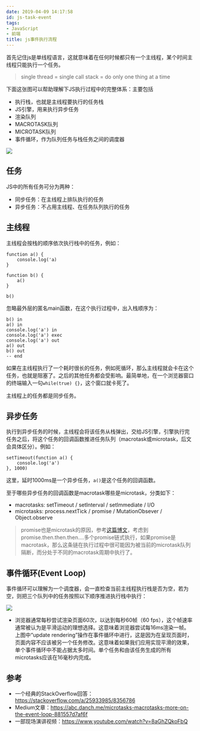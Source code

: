 ```yaml
---
date: 2019-04-09 14:17:58
id: js-task-event
tags:
- JavaScript
- 前端
title: js事件执行流程
---
```


首先记住js是单线程语言，这就意味着在任何时候都只有一个主线程，某个时间主线程只能执行一个任务。

<!-- more -->

> single thread = single call stack = do only one thing at a time

下面这张图可以帮助理解下JS执行过程中的完整体系：主要包括

* 执行栈，也就是主线程要执行的任务栈
* JS引擎，用来执行异步任务
* 渲染队列
* MACROTASK队列
* MICROTASK队列
* 事件循环，作为队列任务与栈任务之间的调度器

![](https://user-images.githubusercontent.com/35499042/55784635-8d86ab80-5ae3-11e9-8231-5bf99b6e9bb0.jpeg)

## 任务

JS中的所有任务可分为两种：

* 同步任务：在主线程上排队执行的任务
* 异步任务：不占用主线程、在任务队列执行的任务

## 主线程

主线程会按栈的顺序依次执行栈中的任务，例如：

````
function a() {
    console.log('a)
}

function b() {
    a()
}

b()
````

忽略最外层的匿名main函数，在这个执行过程中，出入栈顺序为：

````
b() in
a() in 
console.log('a') in 
console.log('a') exec
console.log('a') out
a() out
b() out
-- end
````

如果在主线程执行了一个耗时很长的任务，例如死循环，那么主线程就会卡在这个任务，也就是阻塞了。之后的其他任务都会受影响。最简单地，在一个浏览器窗口的终端输入一句`while(true) {}`，这个窗口就卡死了。

主线程上的任务都是同步任务。

## 异步任务

执行到异步任务的时候，主线程会将该任务从栈弹出，交给JS引擎，引擎执行完任务之后，将这个任务的回调函数推进任务队列（macrotask或microtask，后文会具体区分）。例如：

````
setTimeout(function a() {
    console.log('a')
}, 1000)
````

这里，延时1000ms是一个异步任务，`a()`是这个任务的回调函数。

至于哪些异步任务的回调函数是macrotask哪些是microtask，分类如下：

* macrotasks: setTimeout / setInterval / setImmediate / I/O
* microtasks: process.nextTick / promise / MutationObsever / Object.observe 

> promise也是microtask的原因，参考[这篇博文](https://abc.danch.me/microtasks-macrotasks-more-on-the-event-loop-881557d7af6f)，考虑到promise.then.then.then....多个promise链式执行，如果promise是macrotask，那么这条链在执行过程中很可能因为被当前的microtask队列隔断，而分处于不同的macrotask周期中执行了。

## 事件循环(Event Loop)

事件循环可以理解为一个调度器，会一直检查当前主线程执行栈是否为空，若为空，则把三个队列中的任务按照以下顺序推进执行栈中执行：

![](https://pic3.zhimg.com/v2-ad1a251cb91d37625185a4fb874494fc_1200x500.jpg)

* 浏览器通常每秒尝试渲染页面60次，以达到每秒60帧（60 fps），这个帧速率通常被认为是平滑运动的理想选择。这意味着浏览器尝试每16ms渲染一帧。上图中“update rendering”操作在事件循环中进行，这是因为在呈现页面时，页面内容不应该被另一个任务修改。这意味着如果我们应用实现平滑的效果，单个事件循环中不能占据太多时间。单个任务和由该任务生成的所有microtasks应该在16毫秒内完成。

## 参考

* 一个经典的StackOverflow回答：https://stackoverflow.com/a/25933985/8356786
* Medium文章：https://abc.danch.me/microtasks-macrotasks-more-on-the-event-loop-881557d7af6f
* 一部现场演讲视频：https://www.youtube.com/watch?v=8aGhZQkoFbQ